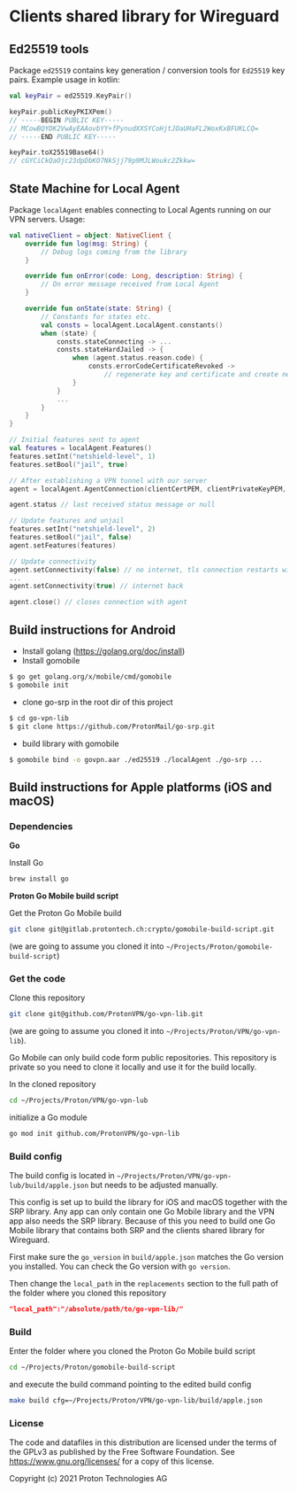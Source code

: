 # Clients shared library for Wireguard

## Ed25519 tools

Package `ed25519` contains key generation / conversion tools for `Ed25519` key pairs. Example usage in kotlin:
```kotlin
val keyPair = ed25519.KeyPair()

keyPair.publicKeyPKIXPem()
// -----BEGIN PUBLIC KEY-----
// MCowBQYDK2VwAyEAAovbYY+fPynudXXSYCoHjtJOaUHaFL2WoxKxBFUKLCQ=
// -----END PUBLIC KEY-----

keyPair.toX25519Base64()
// cGYCiCkQaOjc23dpDbKO7NkSjj79p9MJLWoukc2Zkkw=
```

## State Machine for Local Agent

Package `localAgent` enables connecting to Local Agents running on our VPN servers. Usage:
```kotlin
val nativeClient = object: NativeClient {
    override fun log(msg: String) {
        // Debug logs coming from the library
    }

    override fun onError(code: Long, description: String) {
        // On error message received from Local Agent
    }

    override fun onState(state: String) {
        // Constants for states etc.
        val consts = localAgent.LocalAgent.constants()
        when (state) {
            consts.stateConnecting -> ...
            consts.stateHardJailed -> {
                when (agent.status.reason.code) {
                    consts.errorCodeCertificateRevoked ->
                        // regenerate key and certificate and create new AgentConnection
                }
            }
            ...
        }
    }
}

// Initial features sent to agent
val features = localAgent.Features()
features.setInt("netshield-level", 1)
features.setBool("jail", true)

// After establishing a VPN tunnel with our server
agent = localAgent.AgentConnection(clientCertPEM, clientPrivateKeyPEM, serverRootCerts, "ip:port", nativeClient, features)

agent.status // last received status message or null

// Update features and unjail
features.setInt("netshield-level", 2)
features.setBool("jail", false)
agent.setFeatures(features)

// Update connectivity
agent.setConnectivity(false) // no internet, tls connection restarts will pause until connectivity is back
...
agent.setConnectivity(true) // internet back

agent.close() // closes connection with agent
```
## Build instructions for Android

* Install golang (https://golang.org/doc/install)
* Install gomobile
```bash
$ go get golang.org/x/mobile/cmd/gomobile
$ gomobile init
```
* clone go-srp in the root dir of this project
```bash
$ cd go-vpn-lib
$ git clone https://github.com/ProtonMail/go-srp.git
```
* build library with gomobile
```bash
$ gomobile bind -o govpn.aar ./ed25519 ./localAgent ./go-srp ...
```

## Build instructions for Apple platforms (iOS and macOS)

### Dependencies

**Go**

Install Go

```bash
brew install go
```

**Proton Go Mobile build script**

Get the Proton Go Mobile build 

```bash
git clone git@gitlab.protontech.ch:crypto/gomobile-build-script.git
``` 

(we are going to assume you cloned it into `~/Projects/Proton/gomobile-build-script`)

### Get the code

Clone this repository 

```bash
git clone git@github.com/ProtonVPN/go-vpn-lib.git
```

(we are going to assume you cloned it into `~/Projects/Proton/VPN/go-vpn-lib`). 

Go Mobile can only build code form public repositories. This repository is private so you need to clone it locally and use it for the build locally.

In the cloned repository 

```bash
cd ~/Projects/Proton/VPN/go-vpn-lub
```

initialize a Go module

```bash
go mod init github.com/ProtonVPN/go-vpn-lib
```

### Build config

The build config is located in `~/Projects/Proton/VPN/go-vpn-lub/build/apple.json` but needs to be adjusted manually. 

This config is set up to build the library for iOS and macOS together with the SRP library. Any app can only contain one Go Mobile library and the VPN app also needs the SRP library. Because of this you need to build one Go Mobile library that contains both SRP and the clients shared library for Wireguard.

First make sure the `go_version` in `build/apple.json` matches the Go version you installed. You can check the Go version with `go version`. 

Then change the `local_path` in the `replacements` section to the full path of the folder where you cloned this repository

```json
"local_path":"/absolute/path/to/go-vpn-lib/"
```

### Build

Enter the folder where you cloned the Proton Go Mobile build script

```bash
cd ~/Projects/Proton/gomobile-build-script
```

and execute the build command pointing to the edited build config

```bash
make build cfg=~/Projects/Proton/VPN/go-vpn-lib/build/apple.json
```

### License
The code and datafiles in this distribution are licensed under the terms of the GPLv3 as published by the Free Software Foundation. See https://www.gnu.org/licenses/ for a copy of this license.

Copyright (c) 2021 Proton Technologies AG